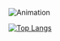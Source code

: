 ![Animation](https://github.com/m0lese/m0lese/blob/animation-output/animation.svg)

[![Top Langs](https://github-readme-stats.vercel.app/api/top-langs/?username=anuraghazra)](https://github.com/anuraghazra/github-readme-stats)
